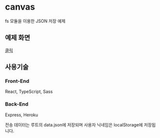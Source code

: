# canvas
fs 모듈을 이용한 JSON 저장 예제

## 예제 화면
[클릭](http://recordboy-canvas.herokuapp.com/)

## 사용기술
### Front-End
React, TypeScript, Sass

### Back-End
Express, Heroku

전송 데이터는 루트의 data.json에 저장되며 사용자 닉네임은 localStorage에 저장됩니다.
